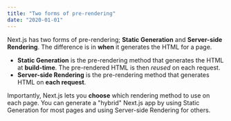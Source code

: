 ```yaml
---
title: "Two forms of pre-rendering"
date: "2020-01-01"
---
```


Next.js has two forms of pre-rendering; **Static Generation** and **Server-side Rendering**.
The difference is in **when** it generates the HTML for a page.

- **Static Generation** is the pre-rendering method that generates the HTML at **build-time**.
  The pre-rendered HTML is then _reused_ on each request.
- **Server-side Rendering** is the pre-rendering method that generates HTML on **each request**.

Importantly, Next.js lets you **choose** which rendering method to use on each page. You can generate a "hybrid" Next.js app by using Static Generation for most pages and using Server-side Rendering for others.
